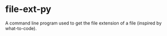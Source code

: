 # file-ext-py
A command line program used to get the file extension of a file (inspired by what-to-code).
